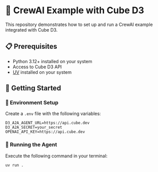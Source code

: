 # 🧩 CrewAI Example with Cube D3

This repository demonstrates how to set up and run a CrewAI example integrated with Cube D3.

## 📋 Prerequisites

- Python 3.12+ installed on your system
- Access to Cube D3 API
- [UV](https://docs.astral.sh/uv/getting-started/installation/) installed on your system

## 🚀 Getting Started

### 🔑 Environment Setup

Create a `.env` file with the following variables:

```env
D3_A2A_AGENT_URL=https://api.cube.dev
D3_A2A_SECRET=your_secret
OPENAI_API_KEY=https://api.cube.dev
```

### 🚀 Running the Agent

Execute the following command in your terminal:

```bash
uv run .
```